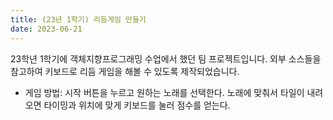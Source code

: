 ```yaml
---
title: (23년 1학기) 리듬게임 만들기
date: 2023-06-21
---
```


23학년 1학기에 객체지향프로그래밍 수업에서 했던 팀 프로젝트입니다. 외부 소스들을 참고하여 키보드로 리듬 게임을 해볼 수 있도록 제작되었습니다.

<!--more-->

- 게임 방법: 시작 버튼을 누르고 원하는 노래를 선택한다. 노래에 맞춰서 타일이 내려오면 타이밍과 위치에 맞게 키보드를 눌러 점수를 얻는다.